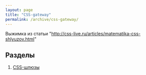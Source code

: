 ```yaml
---
layout: page
title: "CSS-gateway"
permalink: /archive/css-gateway/
---
```


Выжимка из статьи "http://css-live.ru/articles/matematika-css-shlyuzov.html"

## Разделы

 1. [CSS-шлюзы](/archive/css-gateway/index.html)
 

